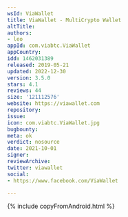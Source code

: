 ```yaml
---
wsId: ViaWallet
title: ViaWallet - MultiCrypto Wallet
altTitle: 
authors:
- leo
appId: com.viabtc.ViaWallet
appCountry: 
idd: 1462031389
released: 2019-05-21
updated: 2022-12-30
version: 3.5.0
stars: 4.1
reviews: 44
size: '121112576'
website: https://viawallet.com
repository: 
issue: 
icon: com.viabtc.ViaWallet.jpg
bugbounty: 
meta: ok
verdict: nosource
date: 2021-10-01
signer: 
reviewArchive: 
twitter: viawallet
social:
- https://www.facebook.com/ViaWallet

---
```


{% include copyFromAndroid.html %}
